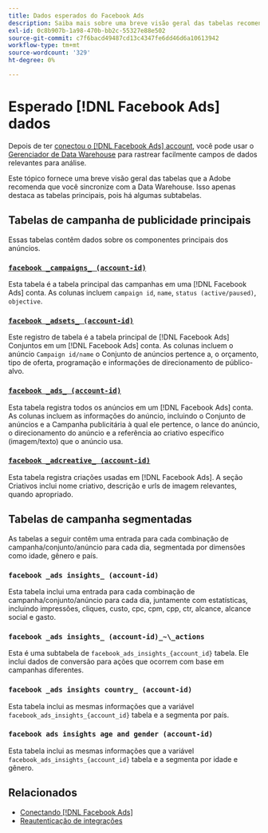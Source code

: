 ```yaml
---
title: Dados esperados do Facebook Ads
description: Saiba mais sobre uma breve visão geral das tabelas recomendadas para sincronização com a Data Warehouse
exl-id: 0c8b907b-1a98-470b-bb2c-55327e88e502
source-git-commit: c7f6bacd49487cd13c4347fe6dd46d6a10613942
workflow-type: tm+mt
source-wordcount: '329'
ht-degree: 0%

---
```


# Esperado [!DNL Facebook Ads] dados

Depois de ter [conectou o [!DNL Facebook Ads] account](../integrations/facebook-ads.md), você pode usar o [Gerenciador de Data Warehouse](../../../data-analyst/data-warehouse-mgr/tour-dwm.md) para rastrear facilmente campos de dados relevantes para análise.

Este tópico fornece uma breve visão geral das tabelas que a Adobe recomenda que você sincronize com a Data Warehouse. Isso apenas destaca as tabelas principais, pois há algumas subtabelas.

## Tabelas de campanha de publicidade principais

Essas tabelas contêm dados sobre os componentes principais dos anúncios.

### [`facebook _campaigns_ (account-id)`](https://developers.facebook.com/docs/marketing-api/reference/ad-campaign-group)

Esta tabela é a tabela principal das campanhas em uma [!DNL Facebook Ads] conta. As colunas incluem `campaign id`, `name`, `status (active/paused)`, `objective`.

### [`facebook _adsets_ (account-id)`](https://developers.facebook.com/docs/marketing-api/reference/ad-campaign)

Este registro de tabela é a tabela principal de [!DNL Facebook Ads] Conjuntos em um [!DNL Facebook Ads] conta. As colunas incluem o anúncio `Campaign id/name` o Conjunto de anúncios pertence a, o orçamento, tipo de oferta, programação e informações de direcionamento de público-alvo.

### [`facebook _ads_ (account-id)`](https://developers.facebook.com/docs/marketing-api/reference/adgroup)

Esta tabela registra todos os anúncios em um [!DNL Facebook Ads] conta. As colunas incluem as informações do anúncio, incluindo o Conjunto de anúncios e a Campanha publicitária à qual ele pertence, o lance do anúncio, o direcionamento do anúncio e a referência ao criativo específico (imagem/texto) que o anúncio usa.

### [`facebook _adcreative_ (account-id)`](https://developers.facebook.com/docs/marketing-api/reference/ad-creative)

Esta tabela registra criações usadas em [!DNL Facebook Ads]. A seção Criativos inclui nome criativo, descrição e urls de imagem relevantes, quando apropriado.

## Tabelas de campanha segmentadas

As tabelas a seguir contêm uma entrada para cada combinação de campanha/conjunto/anúncio para cada dia, segmentada por dimensões como idade, gênero e país.

### `facebook _ads insights_ (account-id)`

Esta tabela inclui uma entrada para cada combinação de campanha/conjunto/anúncio para cada dia, juntamente com estatísticas, incluindo impressões, cliques, custo, cpc, cpm, cpp, ctr, alcance, alcance social e gasto.

### `facebook _ads insights_ (account-id)_~\_actions`

Esta é uma subtabela de `facebook_ads_insights_{account_id}` tabela. Ele inclui dados de conversão para ações que ocorrem com base em campanhas diferentes.

### `facebook _ads insights country_ (account-id)`

Esta tabela inclui as mesmas informações que a variável `facebook_ads_insights_{account_id}` tabela e a segmenta por país.

### `facebook ads insights age and gender (account-id)`

Esta tabela inclui as mesmas informações que a variável `facebook_ads_insights_{account_id}` tabela e a segmenta por idade e gênero.

## Relacionados

* [Conectando [!DNL Facebook Ads]](../integrations/facebook-ads.md)
* [Reautenticação de integrações](https://experienceleague.adobe.com/docs/commerce-knowledge-base/kb/how-to/mbi-reauthenticating-integrations.html)
